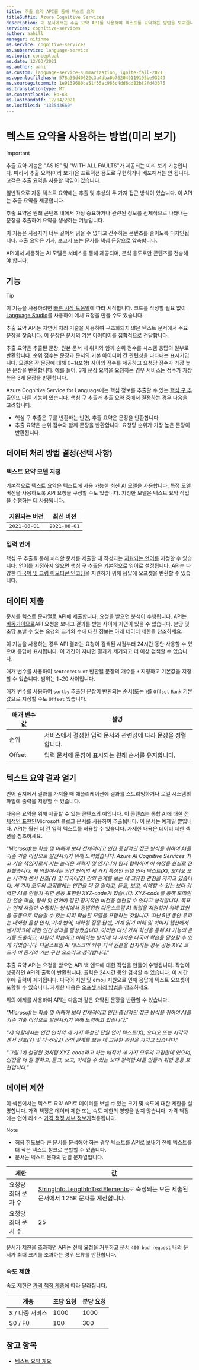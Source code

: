 ```yaml
---
title: 추출 요약 API를 통해 텍스트 요약
titleSuffix: Azure Cognitive Services
description: 이 문서에서는 추출 요약 API를 사용하여 텍스트를 요약하는 방법을 보여줍니다.
services: cognitive-services
author: aahill
manager: nitinme
ms.service: cognitive-services
ms.subservice: language-service
ms.topic: conceptual
ms.date: 12/03/2021
ms.author: aahi
ms.custom: language-service-summarization, ignite-fall-2021
ms.openlocfilehash: 578a36d40622c3a4dba0b762049119195be93249
ms.sourcegitcommit: 1e9139680ca51f55ac965c4dd6dd82bf2fd43675
ms.translationtype: MT
ms.contentlocale: ko-KR
ms.lasthandoff: 12/04/2021
ms.locfileid: "133543660"
---
```

# <a name="how-to-use-text-summarization-preview"></a>텍스트 요약을 사용하는 방법(미리 보기)

> [!IMPORTANT] 
> 추출 요약 기능은 "AS IS" 및 "WITH ALL FAULTS"가 제공되는 미리 보기 기능입니다. 따라서 추출 요약(미리 보기)은 프로덕션 용도로 구현하거나 배포해서는 안 됩니다. 고객은 추출 요약을 사용할 책임이 있습니다. 

일반적으로 자동 텍스트 요약에는 추출 및 추상의 두 가지 접근 방식이 있습니다. 이 API는 추출 요약을 제공합니다.

추출 요약은 원래 콘텐츠 내에서 가장 중요하거나 관련된 정보를 전체적으로 나타내는 문장을 추출하여 요약을 생성하는 기능입니다.

이 기능은 사용자가 너무 길어서 읽을 수 없다고 간주하는 콘텐츠를 줄이도록 디자인됩니다. 추출 요약은 기사, 보고서 또는 문서를 핵심 문장으로 압축합니다.

API에서 사용하는 AI 모델은 서비스를 통해 제공되며, 분석 용도로만 콘텐츠를 전송해야 합니다.

## <a name="features"></a>기능

> [!TIP]
> 이 기능을 사용하려면 [빠른 시작 도움말](../quickstart.md)에 따라 시작합니다. 코드를 작성할 필요 없이 [Language Studio](../../language-studio.md)를 사용하여 예시 요청을 만들 수도 있습니다.

추출 요약 API는 자연어 처리 기술을 사용하여 구조화되지 않은 텍스트 문서에서 주요 문장을 찾습니다. 이 문장은 문서의 기본 아이디어를 집합적으로 전달합니다.

추출 요약은 추출된 문장, 원본 문서 내 위치와 함께 순위 점수를 시스템 응답의 일부로 반환합니다. 순위 점수는 문장과 문서의 기본 아이디어 간 관련성을 나타내는 표시기입니다. 모델은 각 문장에 대해 0~1(포함) 사이의 점수를 제공하고 요청당 점수가 가장 높은 문장을 반환합니다. 예를 들어, 3개 문장 요약을 요청하는 경우 서비스는 점수가 가장 높은 3개 문장을 반환합니다.

Azure Cognitive Service for Language에는 핵심 정보를 추출할 수 있는 [핵심 구 추출인](./../../key-phrase-extraction/how-to/call-api.md)또 다른 기능이 있습니다. 핵심 구 추출과 추출 요약 중에서 결정하는 경우 다음을 고려합니다.
* 핵심 구 추출은 구를 반환하는 반면, 추출 요약은 문장을 반환합니다.
* 추출 요약은 순위 점수와 함께 문장을 반환합니다. 요청당 순위가 가장 높은 문장이 반환됩니다.

## <a name="determine-how-to-process-the-data-optional"></a>데이터 처리 방법 결정(선택 사항)

### <a name="specify-the-text-summarization-model"></a>텍스트 요약 모델 지정

기본적으로 텍스트 요약은 텍스트에 사용 가능한 최신 AI 모델을 사용합니다. 특정 모델 버전을 사용하도록 API 요청을 구성할 수도 있습니다. 지정한 모델은 텍스트 요약 작업을 수행하는 데 사용됩니다.

| 지원되는 버전 | 최신 버전 |
|--|--|
| `2021-08-01` | `2021-08-01` |

### <a name="input-languages"></a>입력 언어

핵심 구 추출을 통해 처리할 문서를 제출할 때 작성되는 [지원되는 언어를](../language-support.md) 지정할 수 있습니다. 언어를 지정하지 않으면 핵심 구 추출은 기본적으로 영어로 설정됩니다. API는 다양한 [다국어 및 그림 이모티콘 인코딩](../../concepts/multilingual-emoji-support.md)을 지원하기 위해 응답에 오프셋을 반환할 수 있습니다. 

## <a name="submitting-data"></a>데이터 제출

문서를 텍스트 문자열로 API에 제출합니다. 요청을 받으면 분석이 수행됩니다. API는 [비동기이므로](../../concepts/use-asynchronously.md)API 요청을 보내고 결과를 받는 사이에 지연이 있을 수 있습니다.  분당 및 초당 보낼 수 있는 요청의 크기와 수에 대한 정보는 아래 데이터 제한을 참조하세요.

이 기능을 사용하는 경우 API 결과는 요청이 검색된 시점부터 24시간 동안 사용할 수 있으며 응답에 표시됩니다. 이 기간이 지나면 결과가 제거되고 더 이상 검색할 수 없습니다.

매개 변수를 사용하여 `sentenceCount` 반환될 문장의 개수를 `3` 지정하고 기본값을 지정할 수 있습니다. 범위는 1~20 사이입니다.

매개 변수를 사용하여 `sortby` 추출된 문장이 반환되는 순서(또는 )를 `Offset` `Rank` 기본값으로 지정할 수도 `Offset` 있습니다. 


|매개 변수 값  |설명  |
|---------|---------|
|순위    | 서비스에서 결정한 입력 문서와 관련성에 따라 문장을 정렬합니다.        |
|Offset    | 입력 문서에 문장이 표시되는 원래 순서를 유지합니다.        |

## <a name="getting-text-summarization-results"></a>텍스트 요약 결과 얻기

언어 감지에서 결과를 가져올 때 애플리케이션에 결과를 스트리밍하거나 로컬 시스템의 파일에 출력을 저장할 수 있습니다.

다음은 요약을 위해 제출할 수 있는 콘텐츠의 예입니다. 이 콘텐츠는 통합 AI에 대한 [전체적인 표현인](https://www.microsoft.com/research/blog/a-holistic-representation-toward-integrative-ai/)Microsoft 블로그 문서를 사용하여 추출됩니다. 이 문서는 예제일 뿐입니다. API는 훨씬 더 긴 입력 텍스트를 허용할 수 있습니다. 자세한 내용은 데이터 제한 섹션을 참조하세요.
 
*"Microsoft는 학습 및 이해에 보다 전체적이고 인간 중심적인 접근 방식을 취하여 AI를 기존 기술 이상으로 발전시키기 위해 노력했습니다. Azure AI Cognitive Services 최고 기술 책임자로서 저는 놀라운 과학자 및 엔지니어 팀과 협력하여 이 여정을 현실로 전환했습니다. 제 역할에서는 인간 인식의 세 가지 특성인 단일 언어 텍스트(X), 오디오 또는 시각적 센서 신호(Y) 및 다국어(Z) 간의 관계를 보는 데 고유한 관점을 가지고 있습니다. 세 가지 모두의 교집합에는 인간을 더 잘 말하고, 듣고, 보고, 이해할 수 있는 보다 강력한 AI를 만들기 위한 공동 표현인 XYZ-code가 있습니다. XYZ-code를 통해 도메인 간 전송 학습, 형식 및 언어에 걸친 장기적인 비전을 실현할 수 있다고 생각합니다. 목표는 현재 사람이 수행하는 방식에서 광범위한 다운스트림 AI 작업을 지원하기 위해 표현을 공동으로 학습할 수 있는 미리 학습된 모델을 포함하는 것입니다. 지난 5년 동안 우리는 대화형 음성 인식, 기계 번역, 대화형 질문 답변, 기계 읽기 이해 및 이미지 캡션에서 벤치마크에 대한 인간 성과를 달성했습니다. 이러한 다섯 가지 혁신을 통해 AI 기능의 윤기를 도출하고, 사람이 학습하고 이해하는 방식에 더 가까운 다국어 학습을 달성할 수 있게 되었습니다. 다운스트림 AI 태스크의 외부 지식 원본을 접지하는 경우 공동 XYZ 코드가 이 동기의 기본 구성 요소라고 생각합니다."*

추출 요약 API는 요청을 받으면 API 백 엔드에 대한 작업을 만들어 수행됩니다. 작업이 성공하면 API의 출력이 반환됩니다. 출력은 24시간 동안 검색할 수 있습니다. 이 시간 후에 출력이 제거됩니다. 다국어 지원 및 emoji 지원으로 인해 응답에 텍스트 오프셋이 포함될 수 있습니다. 자세한 내용은 [오프셋 처리 방법](../../concepts/multilingual-emoji-support.md)을 참조하세요.

위의 예제를 사용하여 API는 다음과 같은 요약된 문장을 반환할 수 있습니다.

*"Microsoft는 학습 및 이해에 보다 전체적이고 인간 중심적인 접근 방식을 취하여 AI를 기존 기술 이상으로 발전시키기 위해 노력하고 있습니다."*

*"제 역할에서는 인간 인식의 세 가지 특성인 단일 언어 텍스트(X), 오디오 또는 시각적 센서 신호(Y) 및 다국어(Z) 간의 관계를 보는 데 고유한 관점을 가지고 있습니다."*

*"그림 1에 설명된 것처럼 XYZ-code라고 하는 매직이 세 가지 모두의 교집합에 있으며, 인간을 더 잘 말하고, 듣고, 보고, 이해할 수 있는 보다 강력한 AI를 만들기 위한 공동 표현입니다."*


## <a name="data-limits"></a>데이터 제한

이 섹션에서는 텍스트 요약 API로 데이터를 보낼 수 있는 크기 및 속도에 대한 제한을 설명합니다. 가격 책정은 데이터 제한 또는 속도 제한의 영향을 받지 않습니다. 가격 책정에는 언어 리소스 [가격 책정 세부 정보가](https://azure.microsoft.com/pricing/details/cognitive-services/text-analytics/)적용됩니다.

> [!NOTE]
> * 허용 한도보다 큰 문서를 분석해야 하는 경우 텍스트를 API로 보내기 전에 텍스트를 더 작은 텍스트 청크로 분할할 수 있습니다. 
> * 문서는 텍스트 문자의 단일 문자열입니다.  

| 제한 | 값 |
|------------------------|---------------|
| 요청당 최대 문자 수  | [StringInfo.LengthInTextElements](/dotnet/api/system.globalization.stringinfo.lengthintextelements)로 측정되는 모든 제출된 문서에서 125K 문자를 계산합니다. |
| 요청당 최대 문서 수 | 25 |

문서가 제한을 초과하면 API는 전체 요청을 거부하고 문서 `400 bad request` 내의 문서가 최대 크기를 초과하는 경우 오류를 반환합니다.

### <a name="rate-limits"></a>속도 제한

속도 제한은 [가격 책정 계층](https://aka.ms/unifiedLanguagePricing)에 따라 달라집니다.

| 계층          | 초당 요청 | 분당 요청 |
|---------------|---------------------|---------------------|
| S / 다중 서비스 | 1000                | 1000                |
| S0 / F0         | 100                 | 300                 |

## <a name="see-also"></a>참고 항목

* [텍스트 요약 개요](../overview.md)
